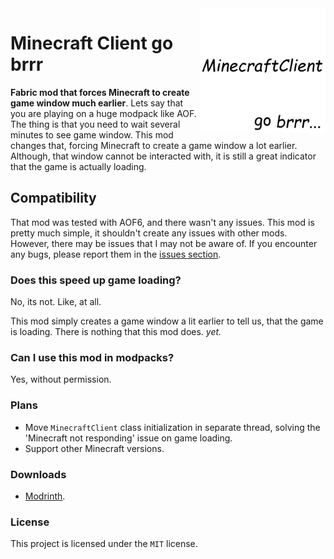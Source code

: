 <img src="https://raw.githubusercontent.com/Zensonaton/MinecraftClientGobrrr/main/src/main/resources/assets/minecraftclientgobrrr/icon.png" align="right" width=200>

# Minecraft Client go brrr

**Fabric mod that forces Minecraft to create game window much earlier**.
Lets say that you are playing on a huge modpack like AOF. The thing is that you need to wait several minutes to see game window. This mod changes that, forcing Minecraft to create a game window a lot earlier. Although, that window cannot be interacted with, it is still a great indicator that the game is actually loading.

## Compatibility

That mod was tested with AOF6, and there wasn't any issues. This mod is pretty much simple, it shouldn't create any issues with other mods. However, there may be issues that I may not be aware of. If you encounter any bugs, please report them in the [issues section](https://github.com/Zensonaton/MinecraftClientGobrrr/issues).

### Does this speed up game loading?

No, its not. Like, at all.

This mod simply creates a game window a lit earlier to tell us, that the game is loading. There is nothing that this mod does. *yet.*

### Can I use this mod in modpacks?

Yes, without permission.

### Plans

- Move `MinecraftClient` class initialization in separate thread, solving the 'Minecraft not responding' issue on game loading.
- Support other Minecraft versions.

### Downloads

- [Modrinth](https://modrinth.com/mod/minecraftclientgobrrr).

### License

This project is licensed under the `MIT` license.
